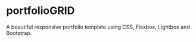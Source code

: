 # portfolioGRID
A beautiful responsive portfolio template using CSS, Flexbox, Lightbox and Bootstrap.
